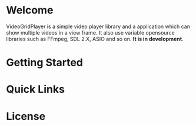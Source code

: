 # Welcome
VideoGridPlayer is a simple video player library and a application which can show multiple videos in a view frame.
It also use variable opensource libraries such as FFmpeg, SDL 2.X, ASIO and so on.
**It is in development**.

# Getting Started


# Quick Links


# License

